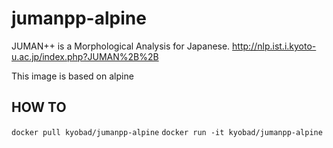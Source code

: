 # jumanpp-alpine
JUMAN++ is a Morphological Analysis for Japanese.
http://nlp.ist.i.kyoto-u.ac.jp/index.php?JUMAN%2B%2B

This image is based on alpine

## HOW TO
``docker pull kyobad/jumanpp-alpine``
``docker run -it kyobad/jumanpp-alpine``

